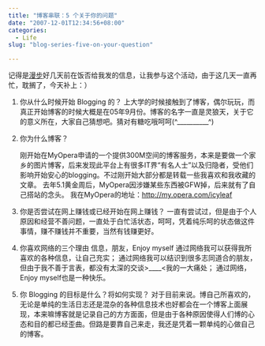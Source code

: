 ```yaml
---
title: "博客串联：5 个关于你的问题"
date: "2007-12-01T12:34:56+08:00"
categories:
  - Life
slug: "blog-series-five-on-your-question"

---
```


记得是[漫步](http://roamlog.cn/archives/5-questions-about-you.html)好几天前在饭否给我发的信息，让我参与这个活动，由于这几天一直再忙，耽搁了，今天补上：）

1. 你从什么时候开始 Blogging 的？
  	上大学的时候接触到了博客，偶尔玩玩，而真正开始博客的时候大概是在05年9月份。博客的名字一直是灵狼天，关于它的意义所在，大家自己猜想吧。猜对有糖吃哦呵呵(\^\_\_\_\_\_\_\_\_\_\_\^)
2. 你为什么博客？

   刚开始在MyOpera申请的一个提供300M空间的博客服务，本来是要做一个家乡的图片博客，后来发现此平台上有很多IT界“有名人士”以及归隐者，受他们影响开始安心的blogging。不过刚开始大部分都是转载一些我喜欢和我收藏的文章。
   去年5.1黄金周后，MyOpera因涉嫌某些东西被GFW掉，后来就有了自己搭站的念头。
   我在MyOpera的地址：http://my.opera.com/icyleaf

3.  你是否尝试在网上赚钱或已经开始在网上赚钱？
    一直有尝试过，但是由于个人原因和经营不善问题，一直处于白忙活状态，呵呵，凭着纯乐呵的状态做这件事情，赚不赚钱并不重要，当然有钱赚更好。

4.  你喜欢网络的三个理由
    信息，朋友，Enjoy myself
    通过网络我可以获得我所喜欢的各种信息，让自己充实；
    通过网络我可以结识到很多志同道合的朋友，但由于我不善于言表，都没有太深的交谈\>\_\_\_\_<我的一大痛处；
    通过网络，Enjoy myself也是一种快乐。

5.  你 Blogging 的目标是什么？将如何实现？
    对于目前来说。博自己所喜欢的，无论是单纯的生活日志还是混杂的各种信息技术也好都会在一个博客上面展现，本来嘛博客就是记录自己的方方面面，但是由于各种原因使得人们博的心态和目的都已经歪曲。但路是要靠自己来走，我还是凭着一颗单纯的心做自己的博客。
